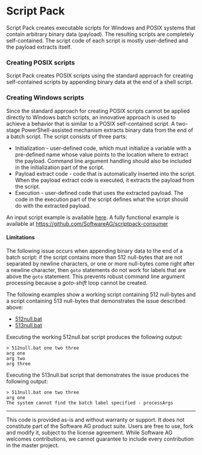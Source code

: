 # Script Pack

Script Pack creates executable scripts for Windows and POSIX systems that contain arbitrary binary data (payload). The resulting scripts are completely self-contained. The script code of each script is mostly user-defined and the payload extracts itself.

### Creating POSIX scripts
Script Pack creates POSIX scripts using the standard approach for creating self-contained scripts by appending binary data at the end of a shell script.

### Creating Windows scripts
Since the standard approach for creating POSIX scripts cannot be applied directly to Windows batch scripts, an innovative approach is used to achieve a behavior that is similar to a POSIX self-contained script. A two-stage PowerShell-assisted mechanism extracts binary data from the end of a batch script. The script consists of three parts:
- Initialization - user-defined code, which must initialize a variable with a pre-defined name whose value points to the location where to extract the payload. Command line argument handling should also be included in the initialization part of the script.
- Payload extract code - code that is automatically inserted into the script. When the payload extract code is executed, it extracts the payload from the script.
- Execution - user-defined code that uses the extracted payload. The code in the execution part of the script defines what the script should do with the extracted payload.

An input script example is available [here](modules/scriptpack/src/main/resources/example-input-script.bat).
A fully functional example is available at <https://github.com/SoftwareAG/scriptpack-consumer>

#### Limitations
The following issue occurs when appending binary data to the end of a batch script: if the script contains more than 512 null-bytes that are not separated by newline characters, or one or more null-bytes come right after a newline character, then `goto` statements do not work for labels that are above the `goto` statement. This prevents robust command line argument processing because a *goto-shift* loop cannot be created.

The following examples show a working script containing 512 null-bytes and a script containing 513 null-bytes that demonstrates the issue described above:
- [512null.bat](modules/scriptpack/src/main/resources/512null.bat)
- [513null.bat](modules/scriptpack/src/main/resources/513null.bat)

Executing the working 512null.bat script produces the following output:
```
> 512null.bat one two three
arg one
arg two
arg three
```
Executing the 513null.bat script that demonstrates the issue produces the following output:
```
> 513null.bat one two three
arg one
The system cannot find the batch label specified - processArgs
```

***

This code is provided as-is and without warranty or support. It does not constitute part of the Software AG product suite. Users are free to use, fork and modify it, subject to the license agreement. While Software AG welcomes contributions, we cannot guarantee to include every contribution in the master project.